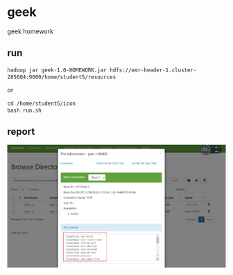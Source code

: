 # geek
geek homework


## run
```shell
hadoop jar geek-1.0-HOMEWORK.jar hdfs://emr-header-1.cluster-285604:9000/home/student5/resources
```
or
```shell
cd /home/student5/icon
bash run.sh
```

## report

![报告](https://github.com/AlitaIcon/geek/blob/main/hm.png)